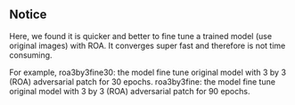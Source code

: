 ## Notice 

Here, we found it is quicker and better to fine tune a trained model (use original images) with ROA. It converges super fast and therefore is not time consuming.

For example, roa3by3fine30: the model fine tune original model with 3 by 3 (ROA) adversarial patch for 30 epochs.
roa3by3fine: the model fine tune original model with 3 by 3 (ROA) adversarial patch for 90 epochs.
